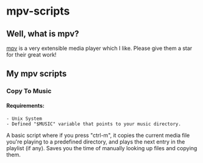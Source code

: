 # mpv-scripts

## Well, what is mpv?
[mpv](https://github.com/mpv-player/mpv) is a very extensible media player which I like. Please give them a star for their great work!

## My mpv scripts

### Copy To Music
#### Requirements: 
    - Unix System
    - Defined "$MUSIC" variable that points to your music directory.
A basic script where if you press "ctrl-m", it copies the current media file you're playing to a predefined directory, and plays the next entry in the playlist (if any). Saves you the time of manually looking up files and copying them. 
